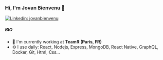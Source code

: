 ### Hi, I'm Jovan Bienvenu 👋

[![Linkedin: jovanbienvenu](https://img.shields.io/badge/-jovanbienvenu-blue?style=flat-square&logo=Linkedin&logoColor=white&link=https://www.linkedin.com/in/jovanbienvenu/)](https://www.linkedin.com/in/jovanbienvenu/)

##### BIO

- 🏢 I'm currently working at **TeamR (Paris, FR)**
- ⚙️ I use daily: React, Nodejs, Express, MongoDB, React Native, GraphQL, Docker, Git, Html, Css...
